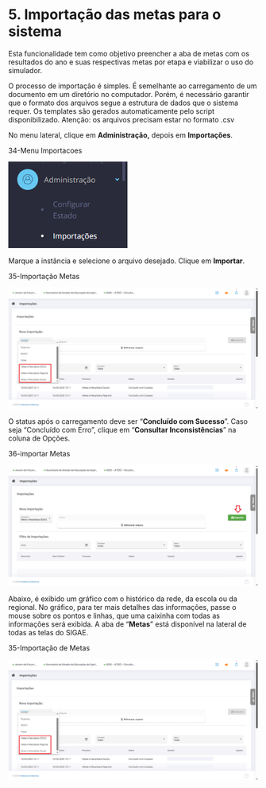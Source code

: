 # 5\. Importação das metas para o sistema

Esta funcionalidade tem como objetivo preencher a aba de metas com os resultados do ano e suas respectivas metas por etapa e viabilizar o uso do simulador.

O processo de importação é simples. É semelhante ao carregamento de um documento em um diretório no computador. Porém, é necessário garantir que o formato dos arquivos segue a estrutura de dados que o sistema requer. Os templates são gerados automaticamente pelo script disponibilizado. Atenção: os arquivos precisam estar no formato .csv

No menu lateral, clique em **Administração,** depois em **Importações**.

34-Menu Importacoes

![34-Menu Importacoes](../assets/sigae/34b.png)

Marque a instância e selecione o arquivo desejado. Clique em **Importar**.

35-Importação Metas

![35-Importação Metas](../assets/sigae/35b.png)

O status após o carregamento deve ser “**Concluído com Sucesso**”. Caso seja “Concluído com Erro”, clique em “**Consultar Inconsistências**” na coluna de Opções.

36-importar Metas

![36-importar Metas](../assets/sigae/36.png)

Abaixo, é exibido um gráfico com o histórico da rede, da escola ou da regional. No gráfico, para ter mais detalhes das informações, passe o mouse sobre os pontos e linhas, que uma caixinha com todas as informações será exibida. A aba de “**Metas**” está disponível na lateral de todas as telas do SIGAE.

35-Importação de Metas

![35-Importação Metas](../assets/sigae/35b.png)

